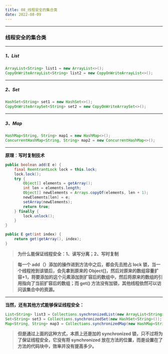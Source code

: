 ```yaml
---
title: 08_线程安全的集合类
date: 2022-08-09
---
```


---

### 线程安全的集合类

---



##### 1、List

```java
ArrayList<String> list1 = new ArrayList<>();
CopyOnWriteArrayList<String> list2 = new CopyOnWriteArrayList<>();
```

---



##### 2、Set

```java
HashSet<String> set1 = new HashSet<>();
CopyOnWriteArraySet<String> set2 = new CopyOnWriteArraySet<>();
```

---



##### 3、Map

```java
HashMap<String, String> map1 = new HashMap<>();
ConcurrentHashMap<String, String> map2 = new ConcurrentHashMap<>();
```

---



**原理**：**写时复制技术**

```java
public boolean add(E e) {
    final ReentrantLock lock = this.lock;
    lock.lock();
    try {
        Object[] elements = getArray();
        int len = elements.length;
        Object[] newElements = Arrays.copyOf(elements, len + 1);
        newElements[len] = e;
        setArray(newElements);
        return true;
    } finally {
        lock.unlock();
    }
}
```

```java
public E get(int index) {
    return get(getArray(), index);
}
```

>**为什么能保证线程安全：1、读写分离；2、写时复制**

>**每一个 add（）添加的操作进到方法中之后，都会先去抢占 lock 锁，当一个线程抢到该锁后，会先拿到原来的 Object[]，然后对原来的数组容量扩容+1，将要添加的这个元素添加到扩容后的数组中，然后将原来的数组的引用指向了当前扩容后的数组；而 get() 方法没有加锁，其他线程依然可以访问该集合中的资源。**



---



**当然，还有其他方式能够保证线程安全：**

```java
List<String> list3 = Collections.synchronizedList(new ArrayList<String>());
Set<String> set3 = Collections.synchronizedSet(new HashSet<String>());
Map<String, String> map3 = Collections.synchronizedMap(new HashMap<String, String>());
```

> **但是通过上面的这种方式，本质上还是加的 synchronized 锁，只不过将为了保证线程安全，它没有将 synchronized 放在方法的位置，而是设置在了方法的代码块中，效率并没有提高多少。**

